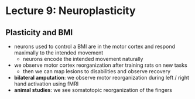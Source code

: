 # Lecture 9: Neuroplasticity

## Plasticity and BMI
- neurons used to control a BMI are in the motor cortex and respond maximally to the intended movement
  - neurons encode the intended movement naturally
- we observe motor cortex reorganization after training rats on new tasks
  - then we can map lesions to disabilities and observe recovery
- **bilateral amputation**: we observe motor reorganization during left / right hand activation using fMRI
- **animal studies**: we see somatotopic reorganization of the fingers